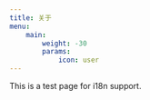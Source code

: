 ```yaml
---
title: 关于
menu:
    main: 
        weight: -30
        params:
            icon: user
---
```


This is a test page for i18n support.